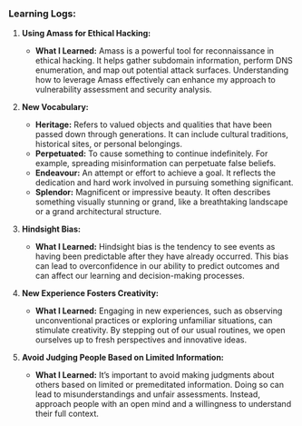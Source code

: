 ### **Learning Logs:**

1. **Using Amass for Ethical Hacking:**
   - **What I Learned:** Amass is a powerful tool for reconnaissance in ethical hacking. It helps gather subdomain information, perform DNS enumeration, and map out potential attack surfaces. Understanding how to leverage Amass effectively can enhance my approach to vulnerability assessment and security analysis.

2. **New Vocabulary:**
   - **Heritage:** Refers to valued objects and qualities that have been passed down through generations. It can include cultural traditions, historical sites, or personal belongings.
   - **Perpetuated:** To cause something to continue indefinitely. For example, spreading misinformation can perpetuate false beliefs.
   - **Endeavour:** An attempt or effort to achieve a goal. It reflects the dedication and hard work involved in pursuing something significant.
   - **Splendor:** Magnificent or impressive beauty. It often describes something visually stunning or grand, like a breathtaking landscape or a grand architectural structure.

3. **Hindsight Bias:**
   - **What I Learned:** Hindsight bias is the tendency to see events as having been predictable after they have already occurred. This bias can lead to overconfidence in our ability to predict outcomes and can affect our learning and decision-making processes.

4. **New Experience Fosters Creativity:**
   - **What I Learned:** Engaging in new experiences, such as observing unconventional practices or exploring unfamiliar situations, can stimulate creativity. By stepping out of our usual routines, we open ourselves up to fresh perspectives and innovative ideas.

5. **Avoid Judging People Based on Limited Information:**
   - **What I Learned:** It’s important to avoid making judgments about others based on limited or premeditated information. Doing so can lead to misunderstandings and unfair assessments. Instead, approach people with an open mind and a willingness to understand their full context.